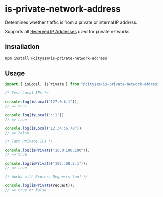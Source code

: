 # is-private-network-address

Determines whether traffic is from a private or internal IP address.

Supports all [Reserved IP Addresses](https://en.wikipedia.org/wiki/Reserved_IP_addresses)
used for private networks.


## Installation

```bash
npm install @cityssm/is-private-network-address
```

## Usage

```javascript
import { isLocal, isPrivate } from "@cityssm/is-private-network-address";

/* Test Local IPs */

console.log(isLocal("127.0.0.1"));
// => true

console.log(isLocal("::1"));
// => true

console.log(isLocal("12.34.56.78"));
// => false

/* Test Private IPs */

console.log(isPrivate("10.0.100.100"));
// => true

console.log(isPrivate("192.168.2.1"));
// => true

/* Works with Express Requests too! */

console.log(isPrivate(request));
// => true or false
```
